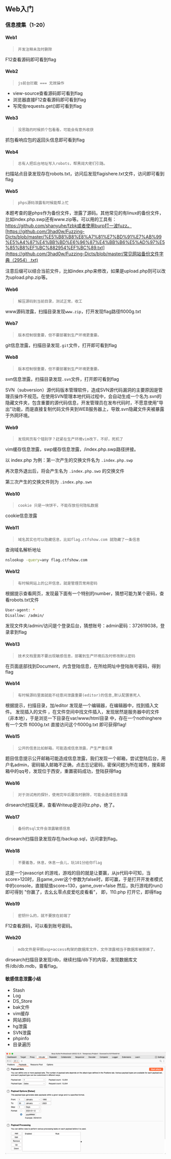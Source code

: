 ## Web入门

### 信息搜集（1-20）

#### Web1

> ```
> 开发注释未及时删除 
> ```

F12查看源码即可看到flag

#### Web2

> ```
> js前台拦截 === 无效操作
> ```

- view-source查看源码即可看到flag
- 浏览器直接F12查看源码即可看到flag
- 写爬虫requests.get()即可看到flag

#### Web3

> ```
> 没思路的时候抓个包看看，可能会有意外收获
> ```

抓包看响应包的返回头信息即可看到flag

#### Web4

> ```
> 总有人把后台地址写入robots，帮黑阔大佬们引路。
> ```

扫描站点目录发现存在robots.txt，访问后发现flagishere.txt文件，访问即可看到flag

#### Web5

>```
>phps源码泄露有时候能帮上忙
>```

本题考查的是phps作为备份文件，泄露了源码。其他常见的有linux的备份文件，比如index.php.swp还有www.zip等。可以用的工具有：https://github.com/shanyuhe/fzbk或者使用burp打一波fuzz。
[https://github.com/3had0w/Fuzzing-Dicts/blob/master/%E5%B8%B8%E8%A7%81%E7%BD%91%E7%AB%99%E5%A4%87%E4%BB%BD%E6%96%87%E4%BB%B6%E5%AD%97%E5%85%B8%EF%BC%882954%EF%BC%89.txt](https://github.com/3had0w/Fuzzing-Dicts/blob/master/常见网站备份文件字典（2954）.txt)

注意后缀可以结合当前文件，比如index.php来修改，如果是upload.php则可以改为upload.php.zip等。

#### Web6

>```
>解压源码到当前目录，测试正常，收工
>```

www源码泄露，扫描目录发现`www.zip`，打开发现flag路径fl000g.txt

#### Web7

>```
>版本控制很重要，但不要部署到生产环境更重要。
>```

git信息泄露，扫描目录发现`.git`文件，打开即可看到flag

#### Web8

>```
>版本控制很重要，但不要部署到生产环境更重要。
>```

svn信息泄露，扫描目录发现`.svn`文件，打开即可看到flag

SVN（subversion）源代码版本管理软件，造成SVN源代码漏洞的主要原因是管理员操作不规范。在使用SVN管理本地代码过程中，会自动生成一个名为.svn的隐藏文件夹，包含重要的源代码信息，开发管理员在发布代码时，不愿意使用"导出"功能，而是直接复制代码文件夹到WEB服务器上，导致.svn隐藏文件夹被暴露于外网环境。

#### Web9

>```
>发现网页有个错别字？赶紧在生产环境vim改下，不好，死机了
>```

vim缓存信息泄露，swp缓存信息泄露，/index.php.swp路径拼接。

以 index.php 为例：第一次产生的交换文件名为 `.index.php.swp`

再次意外退出后，将会产生名为 `.index.php.swo` 的交换文件

第三次产生的交换文件则为 `.index.php.swn`

#### Web10

>```
>cookie 只是一块饼干，不能存放任何隐私数据
>```

cookie信息泄露

#### Web11

>```
>域名其实也可以隐藏信息，比如flag.ctfshow.com 就隐藏了一条信息
>```

查询域名解析地址

```bash
nslookup -query=any flag.ctfshow.com
```

#### Web12

>```
>有时候网站上的公开信息，就是管理员常用密码
>```

根据提示查看网页，发现最下面有一个特别的number，猜想可能为某个密码，查看robots.txt文件

```bash
User-agent: *
Disallow: /admin/
```

发现文件夹/admin/访问是个登录后台，猜想账号：admin密码：372619038，登录拿到flag

#### Web13

>```
>技术文档里面不要出现敏感信息，部署到生产环境后及时修改默认密码
>```

在页面底部找到Document，内含登陆信息，在所给网址中登陆账号密码，得到flag

#### Web14

>```
>有时候源码里面就能不经意间泄露重要(editor)的信息,默认配置害死人
>```

根据提示，扫描目录，加/editor 发现是一个编辑器，在编辑器中，找到插入文件。 发现插入的文件 ，在文件空间中找文件插入，发现居然是服务器中的文件（非本地），于是浏览一下目录在var/www/html目录 中，存在一个nothinghere有一个文件 fl000g.txt 直接访问这个fl000g.txt 即可获得flag!

#### Web15

>```
>公开的信息比如邮箱，可能造成信息泄露，产生严重后果
>```

题目信息提示公开邮箱可能造成信息泄露，我们发现一个邮箱，尝试登陆后台，用户名admin，密码输入邮箱不正确，点击忘记密码，密保问题为所在城市，搜索邮箱中的qq号，发现位于西安，重置密码成功，登陆获得flag

#### Web16

>```
>对于测试用的探针，使用完毕后要及时删除，可能会造成信息泄露
>```

dirsearch扫描无果，查看Writeup是访问tz.php，绝了。

#### Web17

>```
>备份的sql文件会泄露敏感信息
>```

dirsearch扫描目录发现存在/backup.sql，访问拿到flag。

#### Web18

>```
>不要着急，休息，休息一会儿，玩101分给你flag
>```

这是一个javascript 的游戏，游戏的目的就是让要赢，从js代码中可知，当score>120时，且game_over这个参数为false时，即可赢，于是打开开发者模式中的console，直接赋值score=130，game_over=false 然后，执行游戏的run()即可得到 "你赢了，去幺幺零点皮爱吃皮看看"， 即，110.php 打开它，即得flag

#### Web19

>```
>密钥什么的，就不要放在前端了
>```

F12查看源码，可以看到账号密码。

#### Web20

>```
>mdb文件是早期asp+access构架的数据库文件，文件泄露相当于数据库被脱裤了。
>```

dirsearch扫描目录发现/db，继续扫描/db下的内容，发现数据库文件/db/db.mdb，查看flag。

#### 敏感信息泄露小结

- Stash
- Log
- DS_Store
- bak文件
- vim缓存
- 网站源码
- hg泄露
- SVN泄露
- phpinfo
- 目录遍历

![image-20240112164426389](img/image-20240112164426389.png)